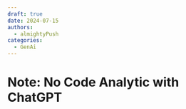 ```yaml
---
draft: true
date: 2024-07-15
authors:
  - almightyPush
categories:
  - GenAi
---
```

# Note: No Code Analytic with ChatGPT


<!-- more -->
